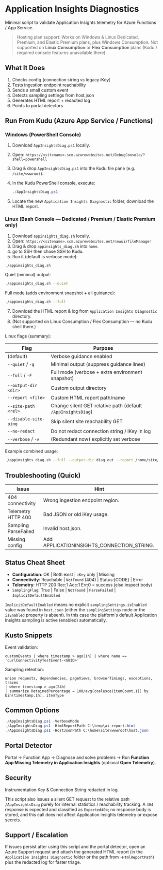 # Application Insights Diagnostics

Minimal script to validate Application Insights telemetry for Azure Functions / App Service.

> Hosting plan support: Works on Windows & Linux Dedicated, Premium, and Elastic Premium plans, plus Windows Consumption. Not supported on **Linux Consumption** or **Flex Consumption** plans (Kudu / required console features unavailable there).

## What It Does
1. Checks config (connection string vs legacy iKey)
2. Tests ingestion endpoint reachability
3. Sends a small custom event
4. Detects sampling settings from host.json
5. Generates HTML report + redacted log
6. Points to portal detectors


## Run From Kudu (Azure App Service / Functions)

### Windows (PowerShell Console)
1. Download `AppInsightsDiag.ps1` locally.
2. Open: `https://<sitename>.scm.azurewebsites.net/DebugConsole/?shell=powershell`
3. Drag & drop `AppInsightsDiag.ps1` into the Kudu file pane (e.g. `/site/wwwroot`).
4. In the Kudu PowerShell console, execute:

	```powershell
	./AppInsightsDiag.ps1
	```
5. Locate the new `Application Insights Diagnostic` folder, download the HTML report.

### Linux (Bash Console — Dedicated / Premium / Elastic Premium only)
1. Download `appinsights_diag.sh` locally.
2. Open: `https://<sitename>.scm.azurewebsites.net/newui/fileManager` 
3. Drag & drop `appinsights_diag.sh` into `home`.
4. go to SSH then chose SSH to Kudu.
5. Run it (default is verbose mode):

```bash
./appinsights_diag.sh
```

Quiet (minimal) output:

```bash
./appinsights_diag.sh --quiet
```

Full mode (adds environment snapshot + all guidance):

```bash
./appinsights_diag.sh --full
```
7. Download the HTML report & log from `Application Insights Diagnostic` directory.
8. (Not supported on Linux Consumption / Flex Consumption — no Kudu shell there.)

Linux flags (summary):

| Flag | Purpose |
|------|---------|
| (default) | Verbose guidance enabled |
| `--quiet` / `-q` | Minimal output (suppress guidance lines) |
| `--full` / `-F` | Full mode (verbose + extra environment snapshot) |
| `--output-dir <dir>` | Custom output directory |
| `--report <file>` | Custom HTML report path/name |
| `--site-path <rel>` | Change silent GET relative path (default `/AppInsightsDiag`) |
| `--disable-site-ping` | Skip silent site reachability GET |
| `--no-redact` | Do not redact connection string / iKey in log |
| `--verbose` / `-v` | (Redundant now) explicitly set verbose |

Example combined usage:

```bash
./appinsights_diag.sh --full --output-dir diag_out --report /home/site/wwwroot/ai-linux.html --site-path /PingStats --disable-site-ping
```


## Troubleshooting (Quick)

| Issue | Hint |
|-------|------|
| 404 connectivity | Wrong ingestion endpoint region. |
| Telemetry HTTP 400 | Bad JSON or old iKey usage. |
| Sampling ParseFailed | Invalid host.json. |
| Missing config | Add APPLICATIONINSIGHTS_CONNECTION_STRING. |


## Status Cheat Sheet

* **Configuration**: OK | Both exist | `iKey` only | Missing
* **Connectivity**: Reachable | `NotFound` (404) | Status:{CODE} | Error
* **Telemetry**: HTTP 200 Rec:1 Acc:1 Err:0 = success (else inspect body)
* `SamplingFlag`: True | False | `NotFound` | `ParseFailed` | `ImplicitDefaultEnabled`

`ImplicitDefaultEnabled` means no explicit `samplingSettings.isEnabled` value was found in `host.json` (either the `samplingSettings` node or the `isEnabled` property is absent). In this case the platform's default Application Insights sampling is active (enabled) automatically.

## Kusto Snippets

Event validation:

```kusto
customEvents | where timestamp > ago(1h) | where name == 'curlConnectivityTestEvent-<GUID>'
```

Sampling retention:

```kusto
union requests, dependencies, pageViews, browserTimings, exceptions, traces
| where timestamp > ago(24h)
| summarize RetainedPercentage = 100/avg(coalesce(itemCount,1)) by bin(timestamp,1h), itemType
```

## Common Options

```powershell
./AppInsightsDiag.ps1 -VerboseMode
./AppInsightsDiag.ps1 -HtmlReportPath C:\temp\ai-report.html
./AppInsightsDiag.ps1 -HostJsonPath C:\home\site\wwwroot\host.json
```

## Portal Detector

Portal → Function App → Diagnose and solve problems → Run **Function App Missing Telemetry in Application Insights** (optional **Open Telemetry**).

## Security

Instrumentation Key & Connection String redacted in log.

This script also issues a silent GET request to the relative path `/AppInsightsDiag`  purely for internal statistics / reachability tracking. A `404` response is expected and classified as `Expected404`; no response body is stored, and this call does not affect Application Insights telemetry or expose secrets.

## Support / Escalation

If issues persist after using this script and the portal detector, open an Azure Support request and attach the generated HTML report (in the `Application Insights Diagnostic` folder or the path from `-HtmlReportPath`) plus the redacted log for faster triage.
